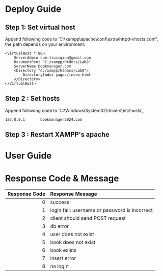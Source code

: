 # Deploy Guide
## Step 1: Set virtual host
Append following code to 'C:\xampp\apache\conf\extra\httpd-vhosts.conf', the path depends on your environment:
```
<VirtualHost *:80>
    ServerAdmin sue.liusiqian@gmail.com
    DocumentRoot "C:/xampp/htdocs/Lab8"
    ServerName bookmanager.com
    <Directory "C:/xampp/htdocs/Lab8">
        DirectoryIndex pages/index.html
    </Directory>
</VirtualHost>
```

## Step 2 : Set hosts
Append following code to 'C:\Windows\System32\drivers\etc\hosts',
```
127.0.0.1       bookmanager2024.com
```

## Step 3 : Restart XAMPP's apache

# User Guide

# Response Code & Message
| Response Code | Response Message 
| -----:| :---- |
| 0| success|
| 1| login fail: username or password is incorrect|
| 2| client should send POST request|
| 3| db error|
| 4| user does not exist|
| 5| book does not exist|
| 6| book exists|
| 7| insert error|
| 8| no login|